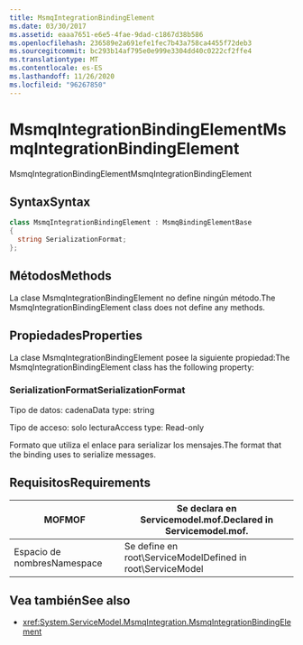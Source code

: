 ```yaml
---
title: MsmqIntegrationBindingElement
ms.date: 03/30/2017
ms.assetid: eaaa7651-e6e5-4fae-9dad-c1867d38b586
ms.openlocfilehash: 236589e2a691efe1fec7b43a758ca4455f72deb3
ms.sourcegitcommit: bc293b14af795e0e999e3304dd40c0222cf2ffe4
ms.translationtype: MT
ms.contentlocale: es-ES
ms.lasthandoff: 11/26/2020
ms.locfileid: "96267850"
---
```

# <a name="msmqintegrationbindingelement"></a><span data-ttu-id="df22b-102">MsmqIntegrationBindingElement</span><span class="sxs-lookup"><span data-stu-id="df22b-102">MsmqIntegrationBindingElement</span></span>

<span data-ttu-id="df22b-103">MsmqIntegrationBindingElement</span><span class="sxs-lookup"><span data-stu-id="df22b-103">MsmqIntegrationBindingElement</span></span>  
  
## <a name="syntax"></a><span data-ttu-id="df22b-104">Syntax</span><span class="sxs-lookup"><span data-stu-id="df22b-104">Syntax</span></span>  
  
```csharp  
class MsmqIntegrationBindingElement : MsmqBindingElementBase  
{  
  string SerializationFormat;  
};  
```  
  
## <a name="methods"></a><span data-ttu-id="df22b-105">Métodos</span><span class="sxs-lookup"><span data-stu-id="df22b-105">Methods</span></span>  

 <span data-ttu-id="df22b-106">La clase MsmqIntegrationBindingElement no define ningún método.</span><span class="sxs-lookup"><span data-stu-id="df22b-106">The MsmqIntegrationBindingElement class does not define any methods.</span></span>  
  
## <a name="properties"></a><span data-ttu-id="df22b-107">Propiedades</span><span class="sxs-lookup"><span data-stu-id="df22b-107">Properties</span></span>  

 <span data-ttu-id="df22b-108">La clase MsmqIntegrationBindingElement posee la siguiente propiedad:</span><span class="sxs-lookup"><span data-stu-id="df22b-108">The MsmqIntegrationBindingElement class has the following property:</span></span>  
  
### <a name="serializationformat"></a><span data-ttu-id="df22b-109">SerializationFormat</span><span class="sxs-lookup"><span data-stu-id="df22b-109">SerializationFormat</span></span>  

 <span data-ttu-id="df22b-110">Tipo de datos: cadena</span><span class="sxs-lookup"><span data-stu-id="df22b-110">Data type: string</span></span>  
  
 <span data-ttu-id="df22b-111">Tipo de acceso: solo lectura</span><span class="sxs-lookup"><span data-stu-id="df22b-111">Access type: Read-only</span></span>  
  
 <span data-ttu-id="df22b-112">Formato que utiliza el enlace para serializar los mensajes.</span><span class="sxs-lookup"><span data-stu-id="df22b-112">The format that the binding uses to serialize messages.</span></span>  
  
## <a name="requirements"></a><span data-ttu-id="df22b-113">Requisitos</span><span class="sxs-lookup"><span data-stu-id="df22b-113">Requirements</span></span>  
  
|<span data-ttu-id="df22b-114">MOF</span><span class="sxs-lookup"><span data-stu-id="df22b-114">MOF</span></span>|<span data-ttu-id="df22b-115">Se declara en Servicemodel.mof.</span><span class="sxs-lookup"><span data-stu-id="df22b-115">Declared in Servicemodel.mof.</span></span>|  
|---------|-----------------------------------|  
|<span data-ttu-id="df22b-116">Espacio de nombres</span><span class="sxs-lookup"><span data-stu-id="df22b-116">Namespace</span></span>|<span data-ttu-id="df22b-117">Se define en root\ServiceModel</span><span class="sxs-lookup"><span data-stu-id="df22b-117">Defined in root\ServiceModel</span></span>|  
  
## <a name="see-also"></a><span data-ttu-id="df22b-118">Vea también</span><span class="sxs-lookup"><span data-stu-id="df22b-118">See also</span></span>

- <xref:System.ServiceModel.MsmqIntegration.MsmqIntegrationBindingElement>
